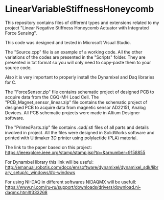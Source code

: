 # LinearVariableStiffnessHoneycomb
This repository contains files of different types and extensions related to my project "Linear Negative Stiffness Honeycomb Actuator with Integrated Force Sensing".

This code was designed and tested in Microsoft Visual Studio.

The "Source.cpp" file is an example of a working code. All the other variations of the codes are presented in the "Scripts" folder.
They are presented in txt format so you will only need to copy-paste them to your source code. 

Also it is very important to properly install the Dynamixel and Daq libraries for C.

The "ForceSensor.zip" file contains schematic project of designed PCB to acquire data from the CGQ-MH Load Cell.
The "PCB_Magnet_sensor_linear.zip" file contains the schematic project of designed PCB to acquire data from magnetic sensor AD22151, Analog Devices.
All PCB schematic projects were made in Altium Designer software.

The "PrintedParts.zip" file contains .cad/.stl files of all parts and details involved in project. All the files were designed in SolidWorks software and printed with Ultimaker 3D printer using polylactide (PLA) material.

The link to the paper based on this project: https://ieeexplore.ieee.org/stamp/stamp.jsp?tp=&arnumber=9158855

For Dynamixel library this link will be useful: http://emanual.robotis.com/docs/en/software/dynamixel/dynamixel_sdk/library_setup/c_windows/#c-windows

For using NI-DAQ in different softwares NIDAQMX will be usefull:
https://www.ni.com/ru-ru/support/downloads/drivers/download.ni-daqmx.html#333268

